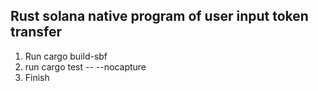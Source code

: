 ## Rust solana native program of user input token transfer
1. Run cargo build-sbf
2. run cargo test -- --nocapture
3. Finish 
